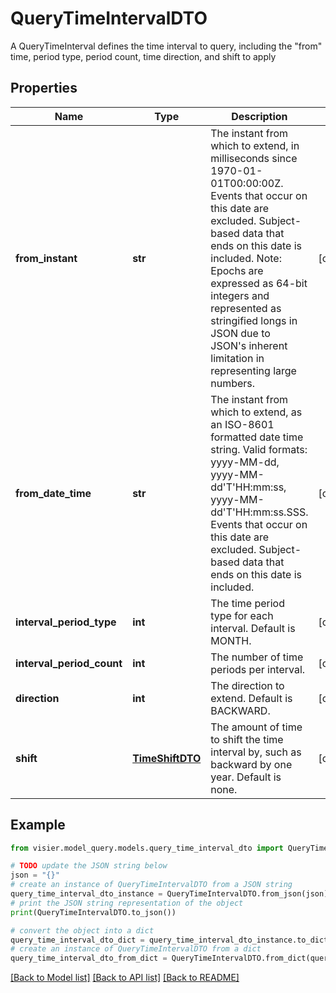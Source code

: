 # QueryTimeIntervalDTO

A QueryTimeInterval defines the time interval to query, including the \"from\" time, period type,  period count, time direction, and shift to apply

## Properties

Name | Type | Description | Notes
------------ | ------------- | ------------- | -------------
**from_instant** | **str** | The instant from which to extend, in milliseconds since 1970-01-01T00:00:00Z.  Events that occur on this date are excluded. Subject-based data that ends on this date is included.  Note: Epochs are expressed as 64-bit integers and represented as stringified longs in JSON due to  JSON&#39;s inherent limitation in representing large numbers. | [optional] 
**from_date_time** | **str** | The instant from which to extend, as an ISO-8601 formatted date time string.  Valid formats: yyyy-MM-dd, yyyy-MM-dd&#39;T&#39;HH:mm:ss, yyyy-MM-dd&#39;T&#39;HH:mm:ss.SSS.  Events that occur on this date are excluded. Subject-based data that ends on this date is included. | [optional] 
**interval_period_type** | **int** | The time period type for each interval. Default is MONTH. | [optional] 
**interval_period_count** | **int** | The number of time periods per interval. | [optional] 
**direction** | **int** | The direction to extend. Default is BACKWARD. | [optional] 
**shift** | [**TimeShiftDTO**](TimeShiftDTO.md) | The amount of time to shift the time interval by, such as backward by one year. Default is none. | [optional] 

## Example

```python
from visier.model_query.models.query_time_interval_dto import QueryTimeIntervalDTO

# TODO update the JSON string below
json = "{}"
# create an instance of QueryTimeIntervalDTO from a JSON string
query_time_interval_dto_instance = QueryTimeIntervalDTO.from_json(json)
# print the JSON string representation of the object
print(QueryTimeIntervalDTO.to_json())

# convert the object into a dict
query_time_interval_dto_dict = query_time_interval_dto_instance.to_dict()
# create an instance of QueryTimeIntervalDTO from a dict
query_time_interval_dto_from_dict = QueryTimeIntervalDTO.from_dict(query_time_interval_dto_dict)
```
[[Back to Model list]](../README.md#documentation-for-models) [[Back to API list]](../README.md#documentation-for-api-endpoints) [[Back to README]](../README.md)


